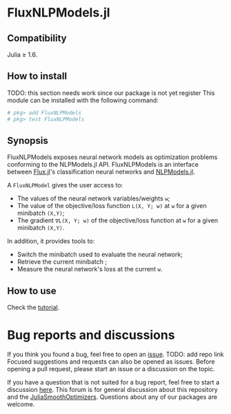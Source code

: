 # FluxNLPModels.jl

## Compatibility
Julia ≥ 1.6.

## How to install
TODO: this section needs work since our package is not yet register
This module can be installed with the following command:
```julia
# pkg> add FluxNLPModels
# pkg> test FluxNLPModels
```

## Synopsis
FluxNLPModels exposes neural network models as optimization problems conforming to the NLPModels.jl API. FluxNLPModels is an interface between [Flux.jl](https://github.com/FluxML/Flux.jl)'s classification neural networks and [NLPModels.jl](https://github.com/JuliaSmoothOptimizers/NLPModels.jl.git).

A `FluxNLPModel` gives the user access to:
- The values of the neural network variables/weights `w`;
- The value of the objective/loss function `L(X, Y; w)` at `w` for a given minibatch `(X,Y)`;
- The gradient `∇L(X, Y; w)` of the objective/loss function at `w` for a given minibatch `(X,Y)`.

In addition, it provides tools to:
- Switch the minibatch used to evaluate the neural network;
- Retrieve the current minibatch ;
- Measure the neural network's loss at the current `w`.

## How to use
Check the [tutorial](https://jso.dev/FluxNLPModels.jl/dev/tutorial/).

# Bug reports and discussions

If you think you found a bug, feel free to open an [issue](https://github.com/JuliaSmoothOptimizers/FluxNLPModels.jl/issues). TODO: add repo link
Focused suggestions and requests can also be opened as issues. Before opening a pull request, please start an issue or a discussion on the topic.

If you have a question that is not suited for a bug report, feel free to start a discussion [here](https://github.com/orgs/JuliaSmoothOptimizers/discussions). This forum is for general discussion about this repository and the [JuliaSmoothOptimizers](https://github.com/JuliaSmoothOptimizers). Questions about any of our packages are welcome.
